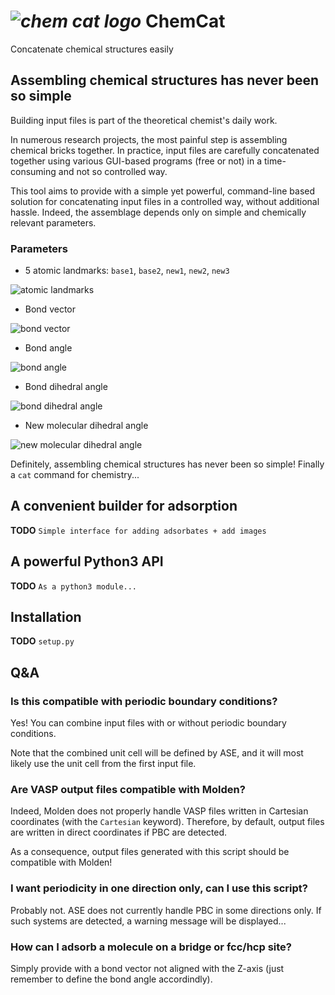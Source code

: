 # *![chem cat logo](demo_images/chem_cat_logo.svg)* ChemCat
Concatenate chemical structures easily

## Assembling chemical structures has never been so simple
Building input files is part of the theoretical chemist's daily work.

In numerous research projects, the most painful step is assembling chemical bricks together.
In practice, input files are carefully concatenated together using various GUI-based programs (free or not) in a time-consuming and not so controlled way.

This tool aims to provide with a simple yet powerful, command-line based solution for concatenating input files in a controlled way, without additional hassle. Indeed, the assemblage depends only on simple and chemically relevant parameters.

### Parameters

- 5 atomic landmarks: `base1`, `base2`, `new1`, `new2`, `new3`

![atomic landmarks](demo_images/landmarks.svg)

- Bond vector

![bond vector](demo_images/bond_vector.svg)

- Bond angle

![bond angle](demo_images/bond_angle.svg)

- Bond dihedral angle

![bond dihedral angle](demo_images/bond_dihedral.svg)

- New molecular dihedral angle

![new molecular dihedral angle](demo_images/new_dihedral.svg)

Definitely, assembling chemical structures has never been so simple! Finally a `cat` command for chemistry...

## A convenient builder for adsorption

**TODO** `Simple interface for adding adsorbates + add images`

## A powerful Python3 API

**TODO** `As a python3 module...`

## Installation

**TODO** `setup.py`

## Q&A
### Is this compatible with periodic boundary conditions?
Yes! You can combine input files with or without periodic boundary conditions. 

Note that the combined unit cell will be defined by ASE, and it will most likely use the unit cell from the first input file.

### Are VASP output files compatible with Molden?
Indeed, Molden does not properly handle VASP files written in Cartesian coordinates (with the `Cartesian` keyword). Therefore, by default, output files are written in direct coordinates if PBC are detected.

As a consequence, output files generated with this script should be compatible with Molden!

### I want periodicity in one direction only, can I use this script?
Probably not. ASE does not currently handle PBC in some directions only. If such systems are detected, a warning message will be displayed...

### How can I adsorb a molecule on a bridge or fcc/hcp site?
Simply provide with a bond vector not aligned with the Z-axis (just remember to define the bond angle accordindly).
